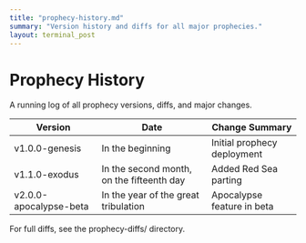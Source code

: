 ```yaml
---
title: "prophecy-history.md"
summary: "Version history and diffs for all major prophecies."
layout: terminal_post
---
```


# Prophecy History

A running log of all prophecy versions, diffs, and major changes.

| Version                | Date                                      | Change Summary                  |
|------------------------|-------------------------------------------|---------------------------------|
| v1.0.0-genesis         | In the beginning                          | Initial prophecy deployment     |
| v1.1.0-exodus          | In the second month, on the fifteenth day | Added Red Sea parting           |
| v2.0.0-apocalypse-beta | In the year of the great tribulation      | Apocalypse feature in beta      |

For full diffs, see the prophecy-diffs/ directory.

